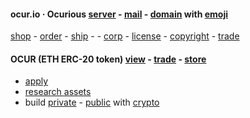 
#### ocur.io · Ocurious    [server](https://linode.com) - [mail](titan) - [domain](https://domains.google.com) with [emoji](name.com)

[shop](https://opensea.io/ocurio) - [order](https://stripe.com/) - [ship](https://www.usps.com/business/web-tools-apis/documentation-updates.htm) -  - [corp](https://ccfs.sos.wa.gov/#/Dashboard) - [license](https://secure.dor.wa.gov/) - [copyright](https://eco.copyright.gov) - [trade](https://www.uspto.gov/)

#### OCUR (ETH ERC-20 token)    [view](https://etherscan.io/token/0x36950b34fE79C4AE047c646D2800e91a198b70fB) - [trade](https://app.uniswap.org/#/pool/103894) - [store](https://gate.io)

- [apply](https://www.coinbase.com/assethub)
- [research assets](https://www.cgtrader.com/items/2040926/download-page)
- build [private](BH) - [public](https://seattle.craigslist.org/search/sno/syp?query=intel) with [crypto](https://geth.ethereum.org/downloads/)

